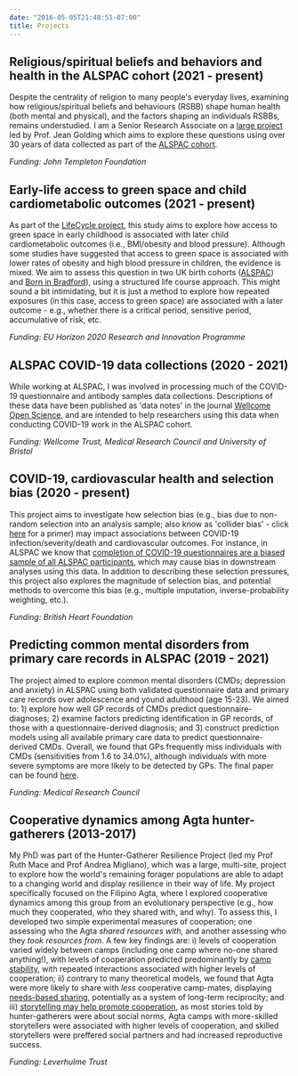 ```yaml
---
date: "2016-05-05T21:48:51-07:00"
title: Projects
---
```


## Religious/spiritual beliefs and behaviors and health in the ALSPAC cohort (2021 - present)

Despite the centrality of religion to many people's everyday lives, examining how religious/spiritual beliefs and behaviours (RSBB) shape human health (both mental and physical), and the factors shaping an individuals RSBBs, remains understudied. I am a Senior Research Associate on a [large project](https://ahrp.blogs.bristol.ac.uk/) led by Prof. Jean Golding which aims to explore these questions using over 30 years of data collected as part of the [ALSPAC cohort](http://www.bristol.ac.uk/alspac/).

_Funding: John Templeton Foundation_


## Early-life access to green space and child cardiometabolic outcomes (2021 - present)

As part of the [LifeCycle project](https://lifecycle-project.eu/), this study aims to explore how access to green space in early childhood is associated with later child cardiometabolic outcomes (i.e., BMI/obesity and blood pressure). Although some studies have suggested that access to green space is associated with lower rates of obesity and high blood pressure in children, the evidence is mixed. We aim to assess this question in two UK birth cohorts ([ALSPAC](http://www.bristol.ac.uk/alspac/)) and [Born in Bradford](https://borninbradford.nhs.uk/)), using a structured life course approach. This might sound a bit intimidating, but it is just a method to explore how repeated exposures (in this case, access to green space) are associated with a later outcome - e.g., whether there is a critical period, sensitive period, accumulative of risk, etc.

_Funding: EU Horizon 2020 Research and Innovation Programme_


## ALSPAC COVID-19 data collections (2020 - 2021)

While working at ALSPAC, I was involved in processing much of the COVID-19 questionnaire and antibody samples data collections. Descriptions of these data have been published as 'data notes' in the journal [Wellcome Open Science](https://wellcomeopenresearch.org/gateways/alspac), and are intended to help researchers using this data when conducting COVID-19 work in the ALSPAC cohort.

_Funding: Wellcome Trust, Medical Research Council and University of Bristol_


## COVID-19, cardiovascular health and selection bias (2020 - present)

This project aims to investigate how selection bias (e.g., bias due to non-random selection into an analysis sample; also know as 'collider bias' - click [here](https://www.nature.com/articles/s41467-020-19478-2) for a primer) may impact associations between COVID-19 infection/severity/death and cardiovascular outcomes. For instance, in ALSPAC we know that [completion of COVID-19 questionnaires are a biased sample of all ALSPAC participants](https://wellcomeopenresearch.org/articles/6-184), which may cause bias in downstream analyses using this data. In addition to describing these selection pressures, this project also explores the magnitude of selection bias, and potential methods to overcome this bias (e.g., multiple imputation, inverse-probability weighting, etc.).

_Funding: British Heart Foundation_


## Predicting common mental disorders from primary care records in ALSPAC (2019 - 2021)

The project aimed to explore common mental disorders (CMDs; depression and anxiety) in ALSPAC using both validated questionnaire data and primary care records over adolescence and yound adulthood (age 15-23). We aimed to: 1) explore how well GP records of CMDs predict questionnaire-diagnoses; 2) examine factors predicting identification in GP records, of those with a questionnaire-derived diagnosis; and 3) construct prediction models using all available primary care data to predict questionnaire-derived CMDs. Overall, we found that GPs frequently miss individuals with CMDs (sensitivities from 1.6 to 34.0%), although individuals with more severe symptoms are more likely to be detected by GPs. The final paper can be found [here](https://bmjopen.bmj.com/content/11/10/e053624).

_Funding: Medical Research Council_


## Cooperative dynamics among Agta hunter-gatherers (2013-2017)

My PhD was part of the Hunter-Gatherer Resilience Project (led my Prof Ruth Mace and Prof Andrea Migliano), which was a large, multi-site, project to explore how the world's remaining forager populations are able to adapt to a changing world and display resilience in their way of life. My project specifically focused on the Filipino Agta, where I explored cooperative dynamics among this group from an evolutionary perspective (e.g., how much they cooperated, who they shared with, and why). To assess this, I developed two simple experimental measures of cooperation; one assessing who the Agta _shared resources with_, and another assessing who they _took resources from_. A few key findings are: i) levels of cooperation varied widely between camps (including one camp where no-one shared anything!), with levels of cooperation predicted predominantly by [camp stability](https://royalsocietypublishing.org/doi/10.1098/rsos.160131), with repeated interactions associated with higher levels of cooperation; ii) contrary to many theoretical models, we found that Agta were more likely to share with _less_ cooperative camp-mates, displaying [needs-based sharing](https://www.sciencedirect.com/science/article/pii/S1090513818301235), potentially as a system of long-term reciprocity; and iii) [storytelling may help promote cooperation](https://www.nature.com/articles/s41467-017-02036-8), as most stories told by hunter-gatherers were about social norms, Agta camps with more-skilled storytellers were associated with higher levels of cooperation, and skilled storytellers were preffered social partners and had increased reproductive success.

_Funding: Leverhulme Trust_



